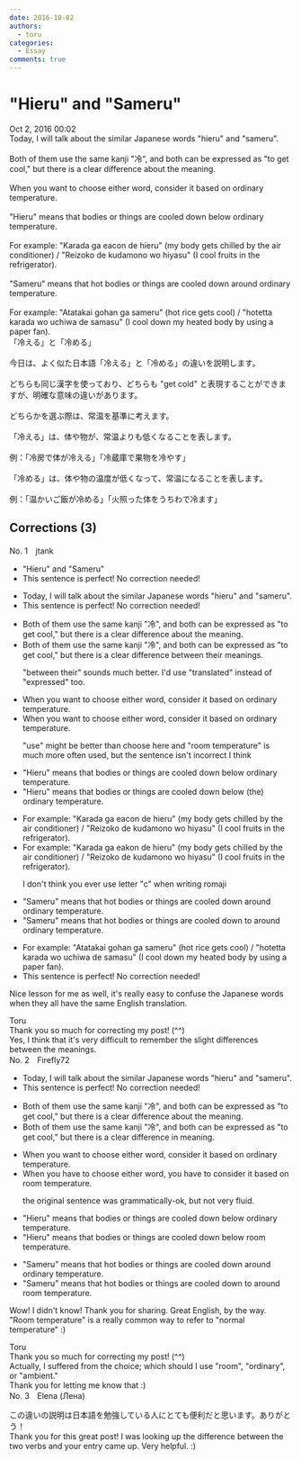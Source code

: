 ```yaml
---
date: 2016-10-02
authors:
  - toru
categories:
  - Essay
comments: true
---
```


# "Hieru" and "Sameru"
<div class="date">Oct 2, 2016 00:02</div>
<div id="post"><div id="body_show_ori">
Today, I will talk about the similar Japanese words "hieru" and "sameru".<br/><br/>Both of them use the same kanji "冷", and both can be expressed as "to get cool," but there is a clear difference about the meaning.<br/><br/>When you want to choose either word, consider it based on ordinary temperature.<br/><br/>"Hieru" means that bodies or things are cooled down below ordinary temperature.<br/><br/>For example: "Karada ga eacon de hieru" (my body gets chilled by the air conditioner) / "Reizoko de kudamono wo hiyasu" (I cool fruits in the refrigerator).<br/><br/>"Sameru" means that hot bodies or things are cooled down around ordinary temperature.<br/><br/>For example: "Atatakai gohan ga sameru" (hot rice gets cool) / "hotetta karada wo uchiwa de samasu" (I cool down my heated body by using a paper fan).
</div></div>

<!-- more -->

<div id="post_ja"><div id="body_show_mo">
「冷える」と「冷める」<br/><br/>今日は、よく似た日本語「冷える」と「冷める」の違いを説明します。<br/><br/>どちらも同じ漢字を使っており、どちらも "get cold" と表現することができますが、明確な意味の違いがあります。<br/><br/>どちらかを選ぶ際は、常温を基準に考えます。<br/><br/>「冷える」は、体や物が、常温よりも低くなることを表します。<br/><br/>例：「冷房で体が冷える」「冷蔵庫で果物を冷やす」<br/><br/>「冷める」は、体や物の温度が低くなって、常温になることを表します。<br/><br/>例：「温かいご飯が冷める」「火照った体をうちわで冷ます」
</div></div>

## Corrections (3)
<div id="block"><div class="first_name"> No. 1　<span class="just_name">jtank</span></div><div id="block2">
<ul class="correction_field">
<li class="incorrect">"Hieru" and "Sameru"</li>
<li class="corrected perfect">This sentence is perfect! No correction needed!</li>
</ul>
<ul class="correction_field">
<li class="incorrect">Today, I will talk about the similar Japanese words "hieru" and "sameru".</li>
<li class="corrected perfect">This sentence is perfect! No correction needed!</li>
</ul>
<ul class="correction_field">
<li class="incorrect">Both of them use the same kanji "冷", and both can be expressed as "to get cool," but there is a clear difference about the meaning.</li>
<li class="corrected correct">
Both of them use the same kanji "冷", and both can be <span class="f_blue"><span class="f_bold">expressed </span></span>as "to get cool," but there is a clear <span class="f_blue">difference between their </span>meanings.
<p class="correction_comment">"between their" sounds much better. I'd use "translated" instead of "expressed" too.</p>
</li>
</ul>
<ul class="correction_field">
<li class="incorrect">When you want to choose either word, consider it based on ordinary temperature.</li>
<li class="corrected correct">
When you want to <span class="f_blue"><span class="f_bold">choose</span></span> either word, consider it based on<span class="f_blue"><span class="f_bold"> ordinary temperature</span></span>.
<p class="correction_comment">"use" might be better than choose here and "room temperature" is much more often used, but the sentence isn't incorrect I think</p>
</li>
</ul>
<ul class="correction_field">
<li class="incorrect">"Hieru" means that bodies or things are cooled down below ordinary temperature.</li>
<li class="corrected correct">
"Hieru" means that bodies or things are cooled down below <span class="f_bold"><span class="f_blue">(the)</span></span> ordinary temperature.
</li>
</ul>
<ul class="correction_field">
<li class="incorrect">For example: "Karada ga eacon de hieru" (my body gets chilled by the air conditioner) / "Reizoko de kudamono wo hiyasu" (I cool fruits in the refrigerator).</li>
<li class="corrected correct">
For example: "Karada ga ea<span class="f_bold"><span class="f_red">k</span></span>on de hieru" (my body gets chilled by the air conditioner) / "Reizoko de kudamono wo hiyasu" (I cool fruits in the refrigerator).
<p class="correction_comment">I don't think you ever use letter "c" when writing romaji</p>
</li>
</ul>
<ul class="correction_field">
<li class="incorrect">"Sameru" means that hot bodies or things are cooled down around ordinary temperature.</li>
<li class="corrected correct">
"Sameru" means that hot bodies or things are cooled down <span class="f_bold"><span class="f_red">to</span></span> around ordinary temperature.
</li>
</ul>
<ul class="correction_field">
<li class="incorrect">For example: "Atatakai gohan ga sameru" (hot rice gets cool) / "hotetta karada wo uchiwa de samasu" (I cool down my heated body by using a paper fan).</li>
<li class="corrected perfect">This sentence is perfect! No correction needed!</li>
</ul>
<p class="comment_small">
 Nice lesson for me as well, it's really easy to confuse the Japanese words when they all have the same English translation.
</p>

</div><div class="name"><span class="just_name">Toru</span><br>
Thank you so much for correcting my post! (^^)<br/>Yes, I think that it's very difficult to remember the slight differences between the meanings.
</div>
</div>
<div id="block"><div class="first_name"> No. 2　<span class="just_name">Firefly72</span></div><div id="block2">
<ul class="correction_field">
<li class="incorrect">Today, I will talk about the similar Japanese words "hieru" and "sameru".</li>
<li class="corrected perfect">This sentence is perfect! No correction needed!</li>
</ul>
<ul class="correction_field">
<li class="incorrect">Both of them use the same kanji "冷", and both can be expressed as "to get cool," but there is a clear difference about the meaning.</li>
<li class="corrected correct">
Both of them use the same kanji "冷", and both can be expressed as "to get cool," but there is a clear difference<span class="f_red"> in </span>meaning.
</li>
</ul>
<ul class="correction_field">
<li class="incorrect">When you want to choose either word, consider it based on ordinary temperature.</li>
<li class="corrected correct">
When you <span class="f_blue">have </span>to choose <span class="sline">either word</span>, <span class="f_blue"> you have to </span>consider it based on<span class="f_blue"> </span><span class="f_red">room</span><span class="f_blue"> </span>temperature.
<p class="correction_comment">the original sentence was grammatically-ok, but not very fluid.</p>
</li>
</ul>
<ul class="correction_field">
<li class="incorrect">"Hieru" means that bodies or things are cooled down below ordinary temperature.</li>
<li class="corrected correct">
"Hieru" means that bodies or things are cooled down below <span class="f_red">room </span>temperature.
</li>
</ul>
<ul class="correction_field">
<li class="incorrect">"Sameru" means that hot bodies or things are cooled down around ordinary temperature.</li>
<li class="corrected correct">
"Sameru" means that hot bodies or things are cooled down <span class="f_red">to </span>around <span class="f_red">room </span>temperature.
</li>
</ul>
<p class="comment_small">
 Wow! I didn't know! Thank you for sharing. Great English, by the way. "Room temperature" is a really common way to refer to "normal temperature" :)
</p>

</div><div class="name"><span class="just_name">Toru</span><br>
Thank you so much for correcting my post! (^^)<br/>Actually, I suffered from the choice; which should I use "room", "ordinary", or "ambient."<br/>Thank you for letting me know that :)
</div>
</div>
<div id="block"><div class="first_name"> No. 3　<span class="just_name">Elena (Лена)</span></div><div id="block2">
<p class="comment_small">
 この違いの説明は日本語を勉強している人にとても便利だと思います。ありがとう！
 <br/>
 Thank you for this great post! I was looking up the difference between the two verbs and your entry came up. Very helpful. :)
</p>

</div></div>
